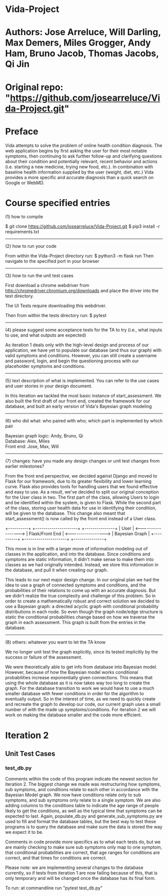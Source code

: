 # Vida-Project
# Authors: Jose Arreluce, Will Darling, Max Demers, Miles Grogger, Andy Ham, Bruno Jacob, Thomas Jacobs, Qi Jin
# Original repo: "https://github.com/josearreluce/Vida-Project.git"

# Preface
Vida attempts to solve the problem of online health condition diagnosis. The web
application begins by first asking the user for their most notable symptoms, then
continuing to ask further follow-up and clarifying questions about their condition
and potentially relevant, recent behavior and actions (i.e. starting a new medicine,
trying new food, etc.). In combination with baseline health information supplied by
the user (weight, diet, etc.) Vida provides a more specific and accurate diagnosis
than a quick search on Google or WebMD.

# Course specified entries

(1) how to compile

$ git clone https://github.com/josearreluce/Vida-Project.git
$ pip3 install -r requirements.txt

---------------------------------------------------------------------------------------------------

(2) how to run your code

From within the Vida-Project directory run:
$ python3 -m flask run
Then navigate to the specified port in your browser

---------------------------------------------------------------------------------------------------

(3) how to run the unit test cases

First download a chrome webdriver from http://chromedriver.chromium.org/downloads
and place the driver into the test directory.

The UI Tests require downloading this webdriver.

Then from within the tests directory run:
$ pytest

---------------------------------------------------------------------------------------------------

(4) please suggest some acceptance tests for the TA to try (i.e., what inputs to use,
    and what outputs are expected)

As iteration 1 deals only with the high-level design and process of our application,
we have yet to populate our database (and thus our graph) with valid symptoms and conditions.
However, you can still create a username and password, login, and begin the questioning
process with our placeholder symptoms and conditions.

---------------------------------------------------------------------------------------------------

(5) text description of what is implemented. You can refer to the use cases and user stories
    in your design document.

In this iteration we tackled the most basic instance of start_assessment. We also built the
first draft of our front end, created the framework for our database, and built an early version
of Vida's Bayesian graph modeling

---------------------------------------------------------------------------------------------------

(6) who did what: who paired with who; which part is implemented by which pair

Bayesian graph logic: Andy, Bruno, Qi  
Database: Alex, Miles  
Front end: Jose, Max, Will

---------------------------------------------------------------------------------------------------

(7) changes: have you made any design changes or unit test changes from earlier milestones?

From the front end perspective, we decided against Django and moved to Flask for our framework,
due to its greater flexibility and lower learning curve. Flask also provides tools for handling
users that we found effective and easy to use. As a result, we've decided to split our original
conception for the User class in two. The first part of the class, allowing Users to login and
be identified within the system, is given to Flask. While the second part of the class, storing
user health data for use in identifying their condition, will be given to the database. This
change also meant that start_assessment() is now called by the front end instead of a User class.

+----------+                     +---------------------+                     +---------------+
|   User   | <-----------------> |   Flask/Front End   | <-----------------> | Bayesian Graph |
+----------+                     +---------------------+                     +---------------+

This move is in line with a larger move of information modeling out of classes in the application,
and into the database. Since conditions and symptoms are static information, it didn't make sense
to make them into classes as we had originally intended. Instead, we store this information in
the database, and pull it when creating our graph.

This leads to our next major design change. In our original plan we had the idea to use a graph of connected symptoms and conditions, and the probabilities of their relations to come up with an accurate diagnosis. But we didn't realize the true complexity and challenge of this problem. So in order to create a mathematically robust and correct solution we decided to use a Bayesian graph: a directed acyclic graph with conditional probability distributions in each node. So even though the graph node/edge structure is static the conditional probabilities change based on how we traverse the graph in each assessment. This graph is built from the entries in the database.

---------------------------------------------------------------------------------------------------

(8) others: whatever you want to let the TA know

We no longer unit test the graph explicitly, since its tested implicitly  by the success or failure
of the assessment.

We were theoretically able to get info from database into Bayesian model. However, because of how the
Bayesian model works conditional probabilities increase exponentially given connections. This means
that using the whole database as it is now takes way too long to create the graph. For the database
transition to work we would have to use a much smaller database with fewer conditions in order for
the algorithm to eventually output. So in the interest of time, as we need to quickly create and
recreate the graph to develop our code, our current graph uses a small number of with the made up
symptoms/conditions. For iteration 2 we will work on making the database smaller and the code
more efficient.

# Iteration 2

## Unit Test Cases
### test_db.py
Comments within the code of this program indicate the newest section for iteration 2. The biggest change we made was restructuring how symptoms, sub symptoms, and conditions relate to each other in accordance with the Bayesian Model graph. We now have conditions relate only to sub symptoms, and sub symptoms only relate to a single symptom. We are also adding columns to the conditions table to indicate the age range of people likely to get the conditions, as well as the typical time that symptoms can be expected to last. Again, populate_db.py and generate_sub_symptoms.py are used to fill and format the database tables, but the best way to test these programs is to query the database and make sure the data is stored the way we expect it to be.

Comments in code provide more specifics as to what each tests do, but we are mainly checking to make sure sub symptoms only map to one symptom, that conditional probabilities are correct, that age ranges for conditions are correct, and that times for conditions are correct.

Please note: we are implementing several changes to the database currently, so if tests from iteration 1 are now failing because of this, that is only temporary and will be changed once the database has its final form.

To run: at commandline run "pytest test_db.py"
